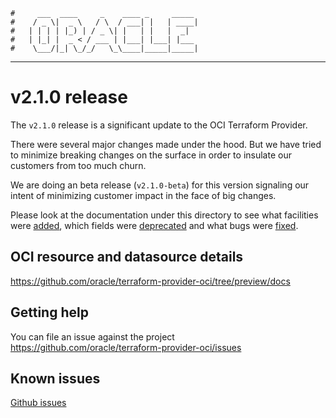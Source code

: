     #     ___  ____     _    ____ _     _____
    #    / _ \|  _ \   / \  / ___| |   | ____|
    #   | | | | |_) | / _ \| |   | |   |  _|
    #   | |_| |  _ < / ___ | |___| |___| |___
    #    \___/|_| \_/_/   \_\____|_____|_____|
***
# v2.1.0 release
The `v2.1.0` release is a significant update to the OCI Terraform Provider.

There were several major changes made under the hood.
But we have tried to minimize breaking changes on the surface in order to insulate our customers from too much churn.

[comment]: <> (TODO: Remove the following statement before release)
We are doing an beta release (`v2.1.0-beta`) for this version signaling our intent of minimizing customer impact in the face of big changes.

Please look at the documentation under this directory to see what facilities were [added](ADDED.md), which fields were [deprecated](DEPRECATED.md) and what bugs were [fixed](FIXED.md).

## OCI resource and datasource details
[comment]: <> (TODO: Fix docs link before release)
https://github.com/oracle/terraform-provider-oci/tree/preview/docs

## Getting help
You can file an issue against the project
https://github.com/oracle/terraform-provider-oci/issues

## Known issues
[Github issues](https://github.com/oracle/terraform-provider-oci/issues)

